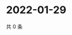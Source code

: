 # 2022-01-29

共 0 条

<!-- BEGIN WEIBO -->
<!-- 最后更新时间 Sat Jan 29 2022 07:11:31 GMT+0800 (China Standard Time) -->

<!-- END WEIBO -->
